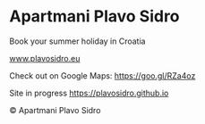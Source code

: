 # Apartmani Plavo Sidro

Book your summer holiday in Croatia

www.plavosidro.eu

Check out on Google Maps: https://goo.gl/RZa4oz

Site in progress https://plavosidro.github.io

© Apartmani Plavo Sidro


